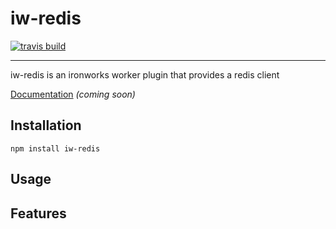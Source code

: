 # iw-redis
[![travis build](https://travis-ci.org/ferrous-frameworks/iw-redis.svg?branch=master)](https://travis-ci.org/ferrous-frameworks/iw-redis)

---

iw-redis is an ironworks worker plugin that provides a redis client



[Documentation](http://) *(coming soon)*

## Installation

`npm install iw-redis`

## Usage


## Features
